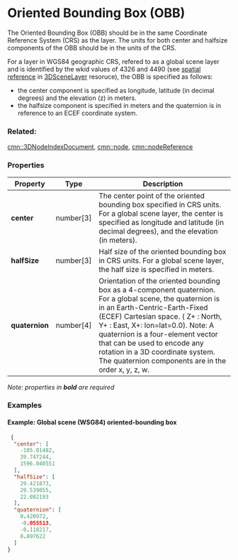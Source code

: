 # Oriented Bounding Box (OBB)

The Oriented Bounding Box (OBB) should be in the same Coordinate Reference System (CRS) as the layer. The units for both center and halfsize components of the OBB should be in the units of the CRS.

For a layer in WGS84 geographic CRS, refered to as a global scene layer and is identified by the wkid values of 4326 and 4490 (see [spatial reference](/spatialReference.cmn.md) in [3DSceneLayer](/3DSceneLayer.cmn.md) resoruce), the OBB is specified as follows:
- the center component is specified as longitude, latitude (in decimal degrees) and the elevation (z) in meters. 
- the halfsize component is specified in meters and the quaternion is in reference to an ECEF coordinate system.


### Related:

[cmn::3DNodeIndexDocument](3DNodeIndexDocument.cmn.md), [cmn::node](node.cmn.md), [cmn::nodeReference](nodeReference.cmn.md)
### Properties

| Property | Type | Description |
| --- | --- | --- |
| **center** | number[3] | The center point of the oriented bounding box specified in CRS units. For a global scene layer, the center is specified as longitude and latitude (in decimal degrees), and the elevation (in meters). |
| **halfSize** | number[3] | Half size of the oriented bounding box in CRS units. For a global scene layer, the half size is specified in meters. |
| **quaternion** | number[4] | Orientation of the oriented bounding box as a 4-component quaternion. For a global scene, the quaternion is in an Earth-Centric-Earth-Fixed (ECEF) Cartesian space. ( Z+ : North, Y+ : East, X+: lon=lat=0.0). Note: A quaternion is a four-element vector that can be used to encode any rotation in a 3D coordinate system. The quaternion components are in the order x, y, z, w.  |

*Note: properties in **bold** are required*

### Examples 

#### Example: Global scene (WSG84) oriented-bounding box 

```json
 {
  "center": [
    -105.01482,
    39.747244,
    1596.040551
  ],
  "halfSize": [
    29.421873,
    29.539055,
    22.082193
  ],
  "quaternion": [
    0.420972,
    -0.055513,
    -0.118217,
    0.897622
  ]
} 
```

